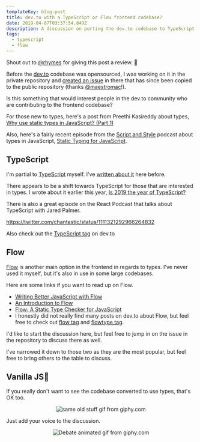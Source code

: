 ```yaml
---
templateKey: blog-post
title: dev.to with a TypeScript or Flow frontend codebase?
date: 2019-04-07T03:37:54.849Z
description: A discussion on porting the dev.to codebase to TypeScript or Flow
tags:
  - typescript
  - flow
---
```


Shout out to [@rhymes](https://dev.to/rhymes) for giving this post a review. 👏

Before the [dev.to](https://dev.to) codebase was opensourced, I was working on it in the private repository and [created an issue](https://github.com/thepracticaldev/dev.to/issues/383#issue-351630725) in there that has since been copied to the public repository (thanks [@maestromac](https://dev.to/maestromac)!).

Is this something that would interest people in the dev.to community who are contributing to the frontend codebase?

For those new to types, here's a post from Preethi Kasireddy about types, [Why use static types in JavaScript? (Part 1)](https://dev.to/iampeekay/why-use-static-types-in-javascript-part-1)

Also, here's a fairly recent episode from the [Script and Style](https://scriptandstyle.com) podcast about types in JavaScript, [Static Typing for JavaScript](https://scriptandstyle.com/4d5e9839).

## TypeScript

I'm partial to [TypeScript](https://www.typescriptlang.org) myself. I've [written about it](https://www.iamdeveloper.com/blog/2017-10-07-consider-using-typescript/) here before.

There appears to be a shift towards TypeScript for those that are interested in types. I wrote about it earlier this year, [Is 2019 the year of TypeScript?](https://www.iamdeveloper.com/blog/2019-01-19-is-2019-the-year-of-typescript/)

There is also a great episode on the React Podcast that talks about TypeScript with Jared Palmer.

https://twitter.com/chantastic/status/1111321292966264832

Also check out the [TypeScript tag](https://dev.to/t/typescript) on dev.to

## Flow

[Flow](https://flow.org/) is another main option in the frontend in regards to types. I've never used it myself, but it's also in use in some large codebases.

Here are some links if you want to read up on Flow.

-   [Writing Better JavaScript with Flow](https://www.sitepoint.com/writing-better-javascript-with-flow)
-   [An Introduction to Flow](https://pusher.com/sessions/meetup/js-monthly-london/flow)
-   [Flow: A Static Type Checker for JavaScript](https://dzone.com/articles/flow-a-static-type-checker-for-javascript)
-   I honestly did not really find many posts on dev.to about Flow, but feel free to check out [flow tag](https://dev.to/t/flow) and [flowtype tag](https://dev.to/t/flowtype).

I'd like to start the discussion here, but feel free to jump in on the issue in the repository to discuss there as well.

I've narrowed it down to those two as they are the most popular, but feel free to bring others to the table to discuss.

## Vanilla JS🍦

If you really don't want to see the codebase converted to use types, that's OK too.

<center>

![same old stuff gif from giphy.com](https://media.giphy.com/media/xT5LMOwBto9xvEC3nO/giphy.gif)

</center>

Just add your voice to the discussion.

<center>

![Debate animated gif from giphy.com](https://media.giphy.com/media/Wv493An4dA0xi/giphy.gif)

</center>

